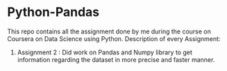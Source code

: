 # Python-Pandas

This repo contains all the assignment done by me during the course on Coursera on Data Science using Python. 
Description of every Assignment:

1. Assignment 2 : Did work on Pandas and Numpy library to get information regarding the dataset in more precise and faster manner.
